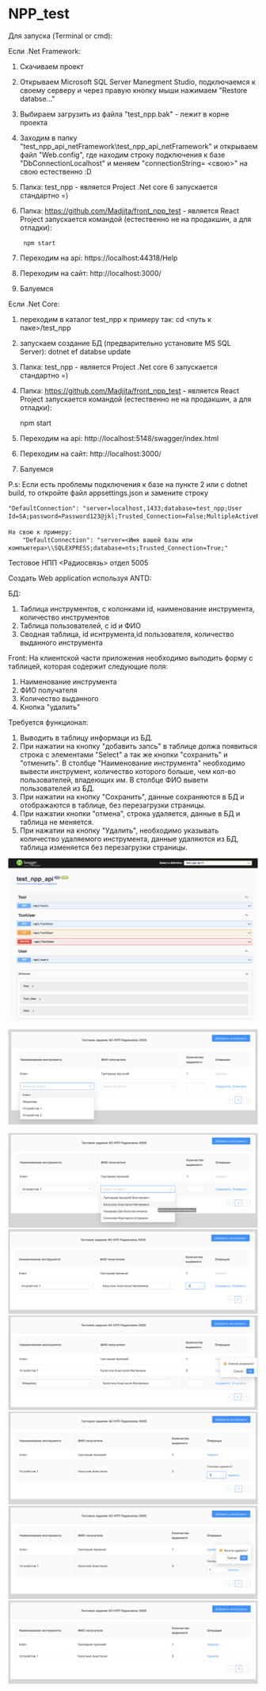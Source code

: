 # NPP_test
Для запуска (Terminal or cmd):

Если .Net Framework:
1) Скачиваем проект
2) Открываем Microsoft SQL Server Manegment Studio, подключаемся к своему серверу и через правую кнопку мыши нажимаем "Restore databse..."
3) Выбираем загрузить из файла "test_npp.bak" - лежит в корне проекта
4) Заходим в папку "test_npp_api_netFramework\test_npp_api_netFramework" и открываем файл "Web.config", где находим строку подключения к базе "DbConnectionLocalhost" и меняем "connectionString= <свою>" на свою естественно :D
5) Папка: test_npp - является Project .Net core 6  запускается стандартно =)
6) Папка:  https://github.com/Madjita/front_npp_test - является React Project запускается командой (естественно не на продакшин, а для отладки):

	    npm start

7) Переходим на api: https://localhost:44318/Help
8) Переходим на сайт: http://localhost:3000/
9) Балуемся
	
Если .Net Core:

1) переходим в каталог test_npp к примеру так:
  cd <путь к паке>/test_npp

2) запускаем создание БД (предварительно установите MS SQL Server):
    dotnet ef databse update

3) Папка: test_npp - является Project .Net core 6  запускается стандартно =)
4) Папка:  https://github.com/Madjita/front_npp_test - является React Project запускается командой (естественно не на продакшин, а для отладки):

    npm start

5) Переходим на api: http://localhost:5148/swagger/index.html
6) Переходим на сайт: http://localhost:3000/
7) Балуемся

P.s: 
    Если есть проблемы подключения к базе на пункте 2 или с dotnet build, то
    откройте файл appsettings.json
    и замените строку 
    
    "DefaultConnection": "server=localhost,1433;database=test_npp;User Id=SA;password=Password123@jkl;Trusted_Connection=False;MultipleActiveResultSets=True"

    На свою к примеру:
        "DefaultConnection": "server=<Имя вашей базы или компьютера>\\SQLEXPRESS;database=nts;Trusted_Connection=True;"

Тестовое НПП <Радиосвязь> отдел 5005

Создать Web application используя ANTD:

БД:
1) Таблица инструментов, с колонками id, наименование инструмента, количество инструментов
2) Таблица пользователей, с id и ФИО
3) Сводная таблица, id иснтрумента,id пользователя, количество выданного инструмента

Front:
На клиентской части приложения необходимо выподить форму с таблицей, которая содержит следующие поля:
1) Наименование инструмента
2) ФИО получателя
3) Количество выданного
4) Кнопка "удалить"

Требуется функционал:
1) Выводить в таблицу информаци из БД.
2) При нажатии на кнопку "добавить запсь" в таблице должа появиться строка с элементами "Select" а так же кнопки "сохранить" и "отменить". В столбце "Наименование инструмента" необходимо вывести инструмент, количество которого больше, чем кол-во пользователей, владеющих им. В столбце ФИО вывети пользователей из БД.
3) При нажатии на кнопку "Сохранить", данные сохраняются в БД и отображаются в таблице, без перезагрузки страницы. 
4) При нажатии кнопки "отмена", строка удаляется, данные в БД и таблица не меняется.
5) При нажатии на кнопку "Удалить", необходимо указывать количество удаляемого инструмента, данные удаляются из БД, таблица изменяется без перезагрузки страницы.


![Alt text](tesst_npp_api.png?raw=true "API")

![Alt text](add_1.png?raw=true "Add 1")

![Alt text](add_2.png?raw=true "Add 2")
![Alt text](add_3.png?raw=true "Add 3")
![Alt text](add_cansel.png?raw=true "add_cansel")
![Alt text](delete_count.png?raw=true "delete_count")
![Alt text](delete_approve.png?raw=true "delete_approve")
![Alt text](delete_res.png?raw=true "delete_res")
